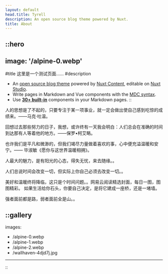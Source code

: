 ```yaml
---
layout: default
head.title: Tyrell
description: An open source blog theme powered by Nuxt.
title: About
---
```


::hero
---
image: '/alpine-0.webp'
---
#title
这里是一个测试页面......
#description
- An [open source blog theme](https://github.com/nuxt-themes/alpine) powered by [Nuxt Content](https://content.nuxtjs.org), editable on [Nuxt Studio](https://nuxt.studio).
- Write pages in Markdown and Vue components with the [MDC syntax](https://content.nuxtjs.org/guide/writing/mdc).
- Use [**30+ built-in**](https://elements.nuxt.space) components in your Markdown pages.
::

人的思想是了不起的，只要专注于某一项事业，就一定会做出使自己感到吃惊的成绩来。——马克·吐温。

回想过去那些努力的日子，我想，或许终有一天我会明白：人们总会在准确的时间到达那有人等着他的地方。——保罗•柯艾略。

也许我们是平凡和微渺的，但我们竭尽力量做着喜欢的事，心中便充溢温暖和安宁。—— 毕淑敏《愿你与这世界温暖相拥》。

人最大的魅力，是有阳光的心态，得失无忧，来去随缘。。

人们总说时间会改变一切，但实际上你自己必须去改变一切。。

美好和温暖终将降临，这只是个时间问题。。网易云阅读精选封面，每日一图，图图精彩。 如果生活给你石头，你要自己决定，是将它建成一座桥，还是一堵墙。

强者面前都是路，弱者面前全是山。。

::gallery
---
images:
  - /alpine-0.webp
  - /alpine-1.webp
  - /alpine-2.webp
  - /wallhaven-4djd7j.jpg
---
::
